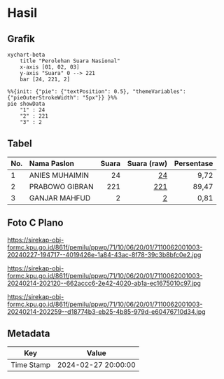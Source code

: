 # Hasil

## Grafik

```mermaid
xychart-beta
    title "Perolehan Suara Nasional"
    x-axis [01, 02, 03]
    y-axis "Suara" 0 --> 221
    bar [24, 221, 2]
```

```mermaid
%%{init: {"pie": {"textPosition": 0.5}, "themeVariables": {"pieOuterStrokeWidth": "5px"}} }%%
pie showData
    "1" : 24
    "2" : 221
    "3" : 2
```

## Tabel

| No. | Nama Paslon    | Suara | Suara (raw) | Persentase |
|:--- |:-------------- | -----:| -----------:| ----------:|
| 1   | ANIES MUHAIMIN | 24    | [24][p-1]   | 9,72       |
| 2   | PRABOWO GIBRAN | 221   | [221][p-2]  | 89,47      |
| 3   | GANJAR MAHFUD  | 2     | [2][p-3]    | 0,81       |


[p-1]: https://github.com/gigit-pemilu/pemilu-2024/blob/main/pilpres/hitung-suara/sub/71-sulawesi-utara/sub/10-bolaang-mongondow-timur/sub/06-motongkad/sub/2001-motongkad-utara/sub/003-tps/sub/paslon-1.txt
[p-2]: https://github.com/gigit-pemilu/pemilu-2024/blob/main/pilpres/hitung-suara/sub/71-sulawesi-utara/sub/10-bolaang-mongondow-timur/sub/06-motongkad/sub/2001-motongkad-utara/sub/003-tps/sub/paslon-2.txt
[p-3]: https://github.com/gigit-pemilu/pemilu-2024/blob/main/pilpres/hitung-suara/sub/71-sulawesi-utara/sub/10-bolaang-mongondow-timur/sub/06-motongkad/sub/2001-motongkad-utara/sub/003-tps/sub/paslon-3.txt

## Foto C Plano

https://sirekap-obj-formc.kpu.go.id/861f/pemilu/ppwp/71/10/06/20/01/7110062001003-20240227-194717--4019426e-1a84-43ac-8f78-39c3b8bfc0e2.jpg

https://sirekap-obj-formc.kpu.go.id/861f/pemilu/ppwp/71/10/06/20/01/7110062001003-20240214-202120--662accc6-2e42-4020-ab1a-ec1675010c97.jpg

https://sirekap-obj-formc.kpu.go.id/861f/pemilu/ppwp/71/10/06/20/01/7110062001003-20240214-202259--d18774b3-eb25-4b85-979d-e60476710d34.jpg


## Metadata

| Key        | Value               |
| ---------- | ------------------- |
| Time Stamp | 2024-02-27 20:00:00 |



